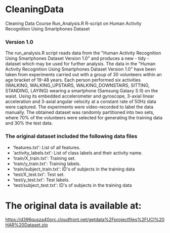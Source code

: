 # CleaningData
Cleaning Data Course
Run_Analysis.R R-script on Human Activity Recognition Using Smartphones Dataset
### Version 1.0
The run_analysis.R script reads data from the "Human Activity Recognition Using Smartphones Dataset Version 1.0" and produces a new - tidy - dataset which may be used for further analysis.
The data in the "Human Activity Recognition Using Smartphones Dataset Version 1.0" have been taken from experiments carried out with a group of 30 volunteers within an age bracket of 19-48 years. Each person performed six activities (WALKING, WALKING_UPSTAIRS, WALKING_DOWNSTAIRS, SITTING, STANDING, LAYING) wearing a smartphone (Samsung Galaxy S II) on the waist. Using its embedded accelerometer and gyroscope, 3-axial linear acceleration and 3-axial angular velocity at a constant rate of 50Hz data were captured. The experiments were video-recorded to label the data manually. The obtained dataset was randomly partitioned into two sets, where 70% of the volunteers were selected for generating the training data and 30% the test data. 
### The original dataset included the following data files
*	'features.txt': List of all features.
*	'activity_labels.txt': List of class labels and their activity name.
*	'train/X_train.txt': Training set.
*	'train/y_train.txt': Training labels.
*	'train/subject_train.txt': ID's of subjects in the training data
*	'test/X_test.txt': Test set.
*	'test/y_test.txt': Test labels.
*	'test/subject_test.txt': ID's of subjects in the training data
	
# The original data is available at:
https://d396qusza40orc.cloudfront.net/getdata%2Fprojectfiles%2FUCI%20HAR%20Dataset.zip
